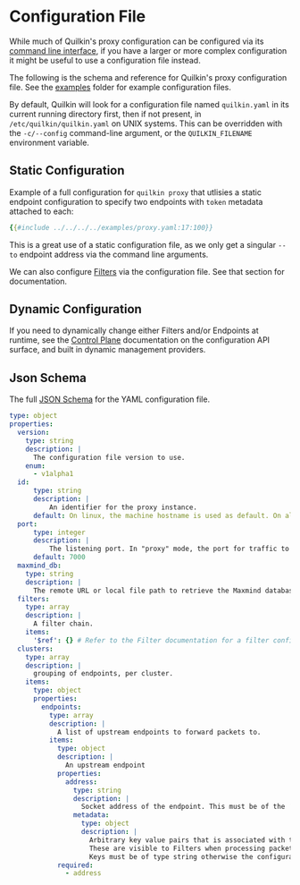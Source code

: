 # Configuration File

While much of Quilkin's proxy configuration can be configured via its
[command line interface](../proxy.md), if you have a larger or more complex configuration
it might be useful to use a configuration file instead.

The following is the schema and reference for Quilkin's proxy configuration
file. See the [examples] folder for example configuration files.

By default, Quilkin will look for a configuration file named `quilkin.yaml` in
its current running directory first, then if not present, in
`/etc/quilkin/quilkin.yaml` on UNIX systems. This can be overridden with the
`-c/--config` command-line argument, or the `QUILKIN_FILENAME`
environment variable.

## Static Configuration

Example of a full configuration for `quilkin proxy` that utlisies a static
endpoint configuration to specify two endpoints with `token` metadata attached to each:

```yaml
{{#include ../../../../examples/proxy.yaml:17:100}}
```

This is a great use of a static configuration file, as we only get a singular `--to` endpoint address via the
command line arguments.

We can also configure [Filters](./filters.md) via the configuration file. See that section for documentation.

## Dynamic Configuration

If you need to dynamically change either Filters and/or Endpoints at runtime, see the [Control Plane](../xds.md)
documentation on the configuration API surface, and built in dynamic management providers.

## Json Schema

The full [JSON Schema](https://json-schema.org/) for the YAML configuration file.

```yaml
type: object
properties:
  version:
    type: string
    description: |
      The configuration file version to use.
    enum:
      - v1alpha1
  id:
      type: string
      description: |
          An identifier for the proxy instance.
      default: On linux, the machine hostname is used as default. On all other platforms a UUID is generated for the proxy.
  port:
      type: integer
      description: |
          The listening port. In "proxy" mode, the port for traffic to be sent to. In "manage" mode, the port to connect to the xDS API.
      default: 7000
  maxmind_db:
    type: string
    description: |
      The remote URL or local file path to retrieve the Maxmind database (requires licence).
  filters:
    type: array
    description: |
      A filter chain.
    items:
      '$ref': {} # Refer to the Filter documentation for a filter configuration schema.
  clusters:
    type: array
    description: |
      grouping of endpoints, per cluster.
    items:
      type: object
      properties:
        endpoints:
          type: array
          description: |
            A list of upstream endpoints to forward packets to.
          items:
            type: object
            description: |
              An upstream endpoint
            properties:
              address:
                type: string
                description: |
                  Socket address of the endpoint. This must be of the ´IP:Port` form e.g `192.168.1.1:7001`
                metadata:
                  type: object
                  description: |
                    Arbitrary key value pairs that is associated with the endpoint.
                    These are visible to Filters when processing packets and can be used to provide more context about endpoints (e.g whether or not to route a packet to an endpoint).
                    Keys must be of type string otherwise the configuration is rejected.
            required:
              - address
```

[examples]: https://github.com/googleforgames/quilkin/blob/{{GITHUB_REF_NAME}}/examples

